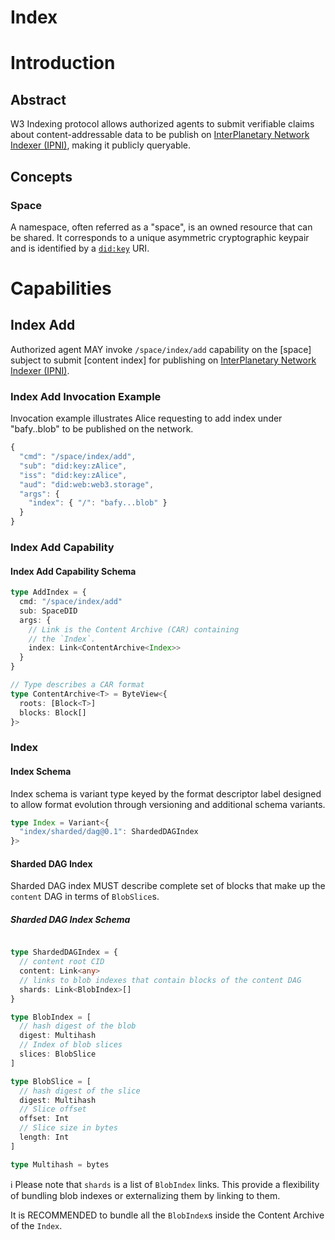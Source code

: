 # Index

# Introduction

## Abstract

W3 Indexing protocol allows authorized agents to submit verifiable claims about content-addressable data to be publish on [InterPlanetary Network Indexer (IPNI)][IPNI], making it publicly queryable.

## Concepts

### Space

A namespace, often referred as a "space", is an owned resource that can be shared. It corresponds to a unique asymmetric cryptographic keypair and is identified by a [`did:key`] URI.

# Capabilities

## Index Add

Authorized agent MAY invoke `/space/index/add` capability on the [space] subject to submit [content index] for publishing on [InterPlanetary Network Indexer (IPNI)][IPNI].

### Index Add Invocation Example

Invocation example illustrates Alice requesting to add index under "bafy..blob" to be published on the network.

```js
{
  "cmd": "/space/index/add",
  "sub": "did:key:zAlice",
  "iss": "did:key:zAlice",
  "aud": "did:web:web3.storage",
  "args": {
    "index": { "/": "bafy...blob" }
  }
}
```

### Index Add Capability

#### Index Add Capability Schema

```ts
type AddIndex = {
  cmd: "/space/index/add"
  sub: SpaceDID
  args: {
    // Link is the Content Archive (CAR) containing
    // the `Index`.
    index: Link<ContentArchive<Index>>
  }
}

// Type describes a CAR format
type ContentArchive<T> = ByteView<{
  roots: [Block<T>]
  blocks: Block[]
}>
```

### Index

#### Index Schema

Index schema is variant type keyed by the format descriptor label designed to allow format evolution through versioning and additional schema variants.

```ts
type Index = Variant<{
  "index/sharded/dag@0.1": ShardedDAGIndex
}>
```

#### Sharded DAG Index

Sharded DAG index MUST describe complete set of blocks that make up the `content` DAG in terms of `BlobSlice`s.

##### Sharded DAG Index Schema

```ts

type ShardedDAGIndex = {
  // content root CID
  content: Link<any>
  // links to blob indexes that contain blocks of the content DAG
  shards: Link<BlobIndex>[]
}

type BlobIndex = [
  // hash digest of the blob
  digest: Multihash
  // Index of blob slices
  slices: BlobSlice
]

type BlobSlice = [
  // hash digest of the slice
  digest: Multihash
  // Slice offset
  offset: Int
  // Slice size in bytes
  length: Int
]

type Multihash = bytes
```

ℹ️ Please note that `shards` is a list of `BlobIndex` links. This provide a flexibility of bundling blob indexes or externalizing them by linking to them.

It is RECOMMENDED to bundle all the `BlobIndex`s inside the Content Archive of the `Index`.

[IPNI]:https://github.com/ipni/specs/blob/main/IPNI.md
[`did:key`]:https://w3c-ccg.github.io/did-method-key/

